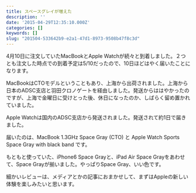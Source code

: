 ```yaml
---
title: スペースグレイが増えた
description: ''
date: '2015-04-29T12:35:10.000Z'
categories: []
keywords: []
slug: "201504-533642b9-e2a1-47d1-8973-9508b47f8c3d"
---
```

4月10日に注文していたMacBookとApple Watchが続々と到着しました。２つとも注文した時点での到着予定は5/10だったので、10日ほどはやく届いたことになります。

MacBookはCTOモデルということもあり、上海から出荷されました。上海から日本のADSC支店と羽田クロノゲートを経由しました。発送からははやかったのですが、上海で金曜日に受けとった後、休日になったのか、しばらく留め置かれていました。

Apple Watchは国内のADSC支店から発送されました。発送されて約1日で届きました。

届いたのは、MacBook 1.3GHz Space Gray (CTO) と Apple Watch Sports Space Gray with black band です。

もともと使っていた、iPhone6 Space Grayと、iPad Air Space Grayをあわせて、Space Grayが揃いました。やっぱりSpace Gray、いい色です。

細かいレビューは、メディアとかの記事におまかせして、まずはAppleの新しい体験を楽しみたいと思います。
